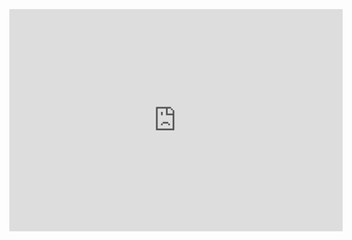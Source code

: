 <iframe src="https://umcportal.unitedmortgage.com/Inquiry/GetStarted?lo=JWilliams" style="border:0px #ffffff none;" name="myiFrame" scrolling="no" frameborder="1" marginheight="0px" marginwidth="0px" height="400px" width="600px" allowfullscreen></iframe>
